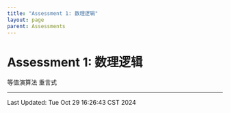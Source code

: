 ```yaml
---
title: "Assessment 1: 数理逻辑"
layout: page
parent: Assessments
---
```


# Assessment 1: 数理逻辑

等值演算法
重言式

---

Last Updated: Tue Oct 29 16:26:43 CST 2024
